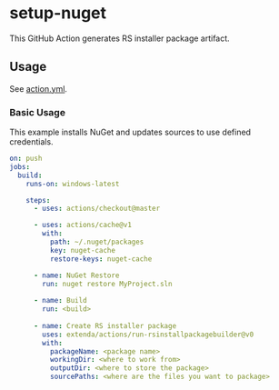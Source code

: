 # setup-nuget

This GitHub Action generates RS installer package artifact.

## Usage

See [action.yml](action.yml).

### Basic Usage

This example installs NuGet and updates sources to use defined credentials.

```yaml
on: push
jobs:
  build:
    runs-on: windows-latest

    steps:
      - uses: actions/checkout@master      

      - uses: actions/cache@v1
        with:
          path: ~/.nuget/packages
          key: nuget-cache
          restore-keys: nuget-cache

      - name: NuGet Restore
        run: nuget restore MyProject.sln
      
      - name: Build
        run: <build>
      
      - name: Create RS installer package
        uses: extenda/actions/run-rsinstallpackagebuilder@v0
        with:
          packageName: <package name>
          workingDir: <where to work from>
          outputDir: <where to store the package>
          sourcePaths: <where are the files you want to package>
```
